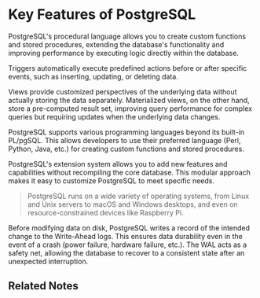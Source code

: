 # Key Features of PostgreSQL

PostgreSQL's procedural language allows you to create custom functions and stored procedures, extending the database's functionality and improving performance by executing logic directly within the database.

Triggers automatically execute predefined actions before or after specific events, such as inserting, updating, or deleting data.

Views provide customized perspectives of the underlying data without actually storing the data separately. Materialized views, on the other hand, store a pre-computed result set, improving query performance for complex queries but requiring updates when the underlying data changes.

PostgreSQL supports various programming languages beyond its built-in PL/pgSQL. This allows developers to use their preferred language (Perl, Python, Java, etc.) for creating custom functions and stored procedures.

PostgreSQL's extension system allows you to add new features and capabilities without recompiling the core database. This modular approach makes it easy to customize PostgreSQL to meet specific needs.

> PostgreSQL runs on a wide variety of operating systems, from Linux and Unix servers to macOS and Windows desktops, and even on resource-constrained devices like Raspberry Pi.

Before modifying data on disk, PostgreSQL writes a record of the intended change to the Write-Ahead logs. This ensures data durability even in the event of a crash (power failure, hardware failure, etc.). The WAL acts as a safety net, allowing the database to recover to a consistent state after an unexpected interruption.

## Related Notes
